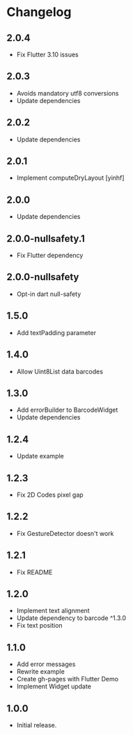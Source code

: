 # Changelog

## 2.0.4

- Fix Flutter 3.10 issues

## 2.0.3

- Avoids mandatory utf8 conversions
- Update dependencies

## 2.0.2

- Update dependencies

## 2.0.1

- Implement computeDryLayout [yinhf]

## 2.0.0

- Update dependencies

## 2.0.0-nullsafety.1

- Fix Flutter dependency

## 2.0.0-nullsafety

- Opt-in dart null-safety

## 1.5.0

- Add textPadding parameter

## 1.4.0

- Allow Uint8List data barcodes

## 1.3.0

- Add errorBuilder to BarcodeWidget
- Update dependencies

## 1.2.4

- Update example

## 1.2.3

- Fix 2D Codes pixel gap

## 1.2.2

- Fix GestureDetector doesn't work

## 1.2.1

- Fix README

## 1.2.0

- Implement text alignment
- Update dependency to barcode ^1.3.0
- Fix text position

## 1.1.0

- Add error messages
- Rewrite example
- Create gh-pages with Flutter Demo
- Implement Widget update

## 1.0.0

- Initial release.
